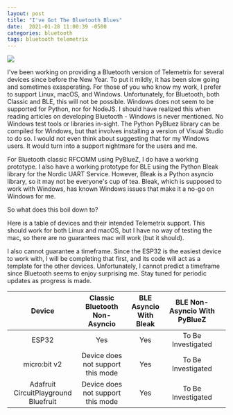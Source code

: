 ```yaml
---
layout: post
title: "I've Got The Bluetooth Blues"
date:  2021-01-28 11:00:39 -0500
categories: bluetooth
tags: bluetooth telemetrix
---
```


![]({{site.url}}/images/unnamed.png) 

I've been working on providing a Bluetooth version of Telemetrix for several devices 
since before the New Year. To put it mildly, it has been slow going and sometimes 
exasperating. For those of you who know my work, I prefer to support Linux, macOS, and 
Windows. Unfortunately, for Bluetooth, both Classic and BLE, this will not be possible. 
Windows does not seem to be supported for Python, nor for NodeJS. I should have realized
this when reading articles on developing Bluetooth - Windows is never mentioned.  No 
Windows test tools or libraries in-sight. The Python PyBluez library 
can be compiled for Windows, but that involves installing a version of Visual Studio 
to do so. I would not even think about suggesting that for my Windows users. It would 
turn into a support nightmare for the users and me.

For Bluetooth classic RFCOMM using 
PyBlueZ, I do have a working prototype. I also have a working prototype for BLE 
using the Python Bleak library for the Nordic UART Service. However, Bleak is a 
Python asyncio library, 
so it may not be everyone's
cup of tea. Bleak, which is supposed to work with Windows, 
has known Windows issues that make it a no-go on Windows for me.

So what does this boil down to?

Here is a table of devices and their intended Telemetrix support. This should work for 
both
Linux and macOS, but I have no way of testing the mac, so there are no guarantees 
mac will work (but it should).

I also cannot guarantee a timeframe. Since the ESP32 is the easiest device to work 
with, I will be completing that first, and its code will act as a template for the 
other devices. Unfortunately, I cannot predict a timeframe since Bluetooth seems
to enjoy surprising me. Stay tuned for periodic updates as progress is made.

|                Device                |   Classic Bluetooth Non-Asyncio   | BLE Asyncio With Bleak | BLE Non-Asyncio With PyBlueZ |   |
|:------------------------------------:|:---------------------------------:|:----------------------:|:----------------------------:|:-:|
| ESP32                                | Yes                               | Yes                    | To Be Investigated           |   |
| micro:bit v2                         | Device does not support this mode | Yes                    | To Be Investigated           |   |
| Adafruit CircuitPlayground Bluefruit | Device does not support this mode | Yes                    | To Be Investigated           |   |



